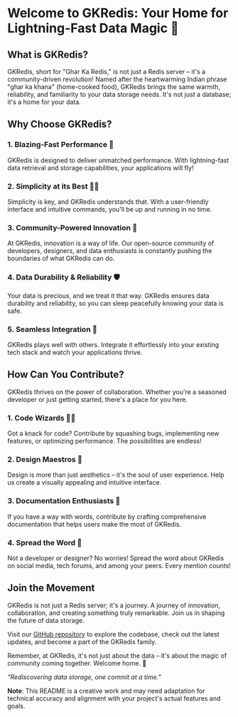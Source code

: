 # Welcome to GKRedis: Your Home for Lightning-Fast Data Magic 🚀

## What is GKRedis?

GKRedis, short for "Ghar Ka Redis," is not just a Redis server – it's a community-driven revolution! Named after the heartwarming Indian phrase "ghar ka khana" (home-cooked food), GKRedis brings the same warmth, reliability, and familiarity to your data storage needs. It's not just a database; it's a home for your data.

## Why Choose GKRedis?

### 1. **Blazing-Fast Performance** 💨
GKRedis is designed to deliver unmatched performance. With lightning-fast data retrieval and storage capabilities, your applications will fly!

### 2. **Simplicity at its Best** 🧘‍♂️
Simplicity is key, and GKRedis understands that. With a user-friendly interface and intuitive commands, you'll be up and running in no time.

### 3. **Community-Powered Innovation** 🌟
At GKRedis, innovation is a way of life. Our open-source community of developers, designers, and data enthusiasts is constantly pushing the boundaries of what GKRedis can do.

### 4. **Data Durability & Reliability** 🛡️
Your data is precious, and we treat it that way. GKRedis ensures data durability and reliability, so you can sleep peacefully knowing your data is safe.

### 5. **Seamless Integration** 🔌
GKRedis plays well with others. Integrate it effortlessly into your existing tech stack and watch your applications thrive.

## How Can You Contribute?

GKRedis thrives on the power of collaboration. Whether you're a seasoned developer or just getting started, there's a place for you here.

### **1. Code Wizards** 🧙‍♂️
Got a knack for code? Contribute by squashing bugs, implementing new features, or optimizing performance. The possibilities are endless!

### **2. Design Maestros** 🎨
Design is more than just aesthetics – it's the soul of user experience. Help us create a visually appealing and intuitive interface.

### **3. Documentation Enthusiasts** 📖
If you have a way with words, contribute by crafting comprehensive documentation that helps users make the most of GKRedis.

### **4. Spread the Word** 📢
Not a developer or designer? No worries! Spread the word about GKRedis on social media, tech forums, and among your peers. Every mention counts!

## Join the Movement

GKRedis is not just a Redis server; it's a journey. A journey of innovation, collaboration, and creating something truly remarkable. Join us in shaping the future of data storage.

Visit our [GitHub repository](https://github.com/prakharrai1609/gkredis) to explore the codebase, check out the latest updates, and become a part of the GKRedis family.

Remember, at GKRedis, it's not just about the data – it's about the magic of community coming together. Welcome home. 🏡

*"Rediscovering data storage, one commit at a time."*

**Note**: This README is a creative work and may need adaptation for technical accuracy and alignment with your project's actual features and goals.

